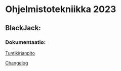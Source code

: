 # Ohjelmistotekniikka 2023

## BlackJack:

### Dokumentaatio:

[Tuntikirjanpito](https://github.com/Ro0pE/ohjelmistotekniikka/blob/master/harjoitustyo/tyoaikakirjanpito/tuntikirjanpito.md)

[Changelog](https://github.com/Ro0pE/ohjelmistotekniikka/blob/master/harjoitustyo/dokumentaatio/changelog.md)
